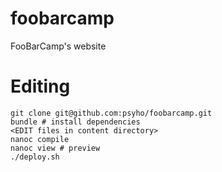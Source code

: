 foobarcamp
==========

FooBarCamp's website

Editing
==========

```
git clone git@github.com:psyho/foobarcamp.git
bundle # install dependencies
<EDIT files in content directory>
nanoc compile
nanoc view # preview
./deploy.sh
```
